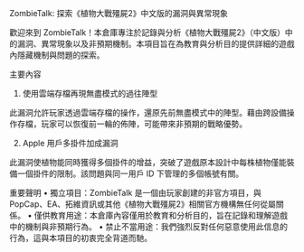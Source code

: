 ZombieTalk: 探索《植物大戰殭屍2》中文版的漏洞與異常現象

歡迎來到 ZombieTalk！本倉庫專注於記錄與分析《植物大戰殭屍2》（中文版）中的漏洞、異常現象以及非預期機制。本項目旨在為教育與分析目的提供詳細的遊戲內隱藏機制與問題的探索。

主要內容

1. 使用雲端存檔再現無盡模式的過往陣型

此漏洞允許玩家透過雲端存檔的操作，還原先前無盡模式中的陣型。藉由跨設備操作存檔，玩家可以恢復前一輪的佈陣，可能帶來非預期的戰略優勢。

2. Apple 用戶多掛件加成漏洞

此漏洞使植物能同時獲得多個掛件的增益，突破了遊戲原本設計中每株植物僅能裝備一個掛件的限制。該問題與同一用戶 ID 下管理的多個帳號有關。

重要聲明
	•	獨立項目：ZombieTalk 是一個由玩家創建的非官方項目，與 PopCap、EA、拓維資訊或其他《植物大戰殭屍2》相關官方機構無任何從屬關係。
	•	僅供教育用途：本倉庫內容僅用於教育和分析目的，旨在記錄和理解遊戲中的機制與非預期行為。
	•	禁止不當用途：我們強烈反對任何惡意使用此信息的行為，這與本項目的初衷完全背道而馳。
